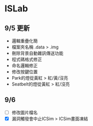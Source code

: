 # ISLab
## 9/5 更新
* 邏輯重疊化簡
* 檔案夾名稱 .data > .img
* 刪除背景自動雜訊傳送功能
* 程式碼格式修正
* 命名邏輯修正
* 修改按鍵位置
* Park的燈從黃紅 > 紅/黃/沒亮
* Seatbelt的燈從黃紅 > 紅/沒亮

## 9/6
- [ ] 修改圖片檔名
- [x] 漏洞觸發會中止ICSim > ICSim畫面凍結
